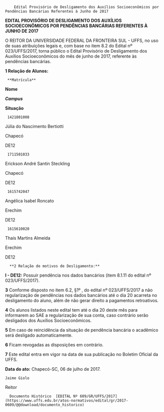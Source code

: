         Edital Provisório de Desligamento dos Auxílios Socioeconômicos por Pendências Bancárias Referentes à Junho de 2017  

**EDITAL PROVISÓRIO DE DESLIGAMENTO DOS AUXÍLIOS SOCIOECONÔMICOS POR PENDÊNCIAS BANCÁRIAS REFERENTES À JUNHO DE 2017**

  

 O REITOR DA UNIVERSIDADE FEDERAL DA FRONTEIRA SUL - UFFS, no uso de suas atribuições legais e, com base no item 8.2 do Edital nº 023/UFFS/2017, torna público o Edital Provisório de Desligamento dos Auxílios Socioeconômicos do mês de junho de 2017, referente às pendências bancárias.

  

 **1 Relação de Alunos:** 

     **Matrícula**

   **Nome**

   ***Campus***

   **Situação**

     1421801008

   Júlia do Nascimento Bertiotti

   Chapecó

   DE12

     1711501033

   Erickson André Santin Steckling

   Chapecó

   DE12

     1615742047

   Angélica Isabel Roncato

   Erechim

   DE12

     1615610020

   Thaís Martins Almeida

   Erechim

   DE12

      **2 Relação de motivos de Desligamento:**

 **I - DE12:** Possuir pendência nos dados bancários (item 8.1.11 do edital nº 023/UFFS/2017).

  

 **3** Conforme disposto no item 6.2, §1º , do edital nº 023/UFFS/2017 a não regularização de pendências nos dados bancários até o dia 20 acarreta no desligamento do aluno, além de não gerar direito a pagamentos retroativos.

  

 **4** Os alunos listados neste edital tem até o dia 20 deste mês para informarem ao SAE a regularização de sua conta, caso contrário serão desligados dos Auxílios Socioeconômicos.

  

 **5** Em caso de reincidência da situação de pendência bancária o acadêmico será desligado automaticamente.

  

 **6** Ficam revogadas as disposições em contrário.

  

 **7** Este edital entra em vigor na data de sua publicação no Boletim Oficial da UFFS.

   **Data do ato:** Chapecó-SC, 06 de julho de 2017.   
 

    Jaime Giolo   
 Reitor 

      Documento Histórico  [EDITAL Nº 609/GR/UFFS/2017](https://www.uffs.edu.br/atos-normativos/edital/gr/2017-0609/@@download/documento_historico)     
      